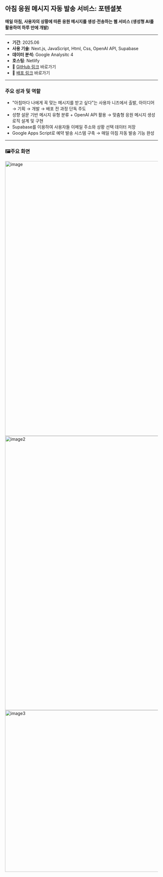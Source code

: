 ## 아침 응원 메시지 자동 발송 서비스: 포텐셜봇

**매일 아침, 사용자의 상황에 따른 응원 메시지를 생성·전송하는 웹 서비스
(생성형 AI를 활용하여 하루 만에 개발)**

---

- **기간**: 2025.06
- **사용 기술**: Next.js, JavaScript, Html, Css, OpenAI API, Supabase
- **데이터 분석:** Google Analysitc 4
- **호스팅**: Netlify
- 🔗 [GitHub 링크](https://github.com/jinnyjiinlee/potential-bot) 바로가기
- 🔗 [배포 링크](https://potential-bot.netlify.app/) 바로가기

---

### 주요 성과 및 역할

- "아침마다 나에게 꼭 맞는 메시지를 받고 싶다"는 사용자 니즈에서 출발, 아이디어 → 기획 → 개발 → 배포 전 과정 단독 주도
- 성향 설문 기반 메시지 유형 분류 + OpenAI API 활용 → 맞춤형 응원 메시지 생성 로직 설계 및 구현
- Supabase를 이용하여 사용자들 이메일 주소와 상황 선택 데이터 저장
- Google Apps Script로 예약 발송 시스템 구축 → 매일 아침 자동 발송 기능 완성

---

### 🖼주요 화면

<img width="1426" height="904" alt="image" src="https://github.com/user-attachments/assets/87cffad3-542e-438a-866b-9c2e82f351dc" />
<img width="1255" height="902" alt="image2" src="https://github.com/user-attachments/assets/dd503fbe-6937-4035-a653-172c072aae74" />
<img width="696" height="532" alt="image3" src="https://github.com/user-attachments/assets/a863a812-1b76-461e-8469-8c3939b5ed72" />
